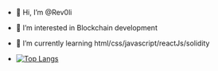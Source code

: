 - 👋 Hi, I’m @Rev0li
- 👀 I’m interested in Blockchain development
- 🌱 I’m currently learning html/css/javascript/reactJs/solidity

- [![Top Langs](https://github-readme-stats.vercel.app/api/top-langs/?username=Rev0li&layout=pie)](https://github.com/Rev0li/github-readme-stats)

<!---
En dessous les stats github
[![Rev0li's GitHub stats](https://github-readme-stats.vercel.app/api?username=Rev0li)](https://github.com/Rev0li/github-readme-stats)

Rev0li/Rev0li is a ✨ special ✨ repository because its `README.md` (this file) appears on your GitHub profile.
You can click the Preview link to take a look at your changes.
--->
